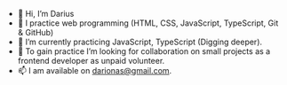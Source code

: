 - 👋 Hi, I’m Darius
- 👀 I practice web programming (HTML, CSS, JavaScript, TypeScript, Git & GitHub)
- 🌱 I’m currently practicing JavaScript, TypeScript (Digging deeper).
- 💞️ To gain practice I’m looking for collaboration on small projects as a frontend developer as unpaid volunteer.
- 📫 I am available on darionas@gmail.com.

<!---
Darionas/Darionas is a ✨ special ✨ repository because its `README.md` (this file) appears on your GitHub profile.
You can click the Preview link to take a look at your changes.
--->
